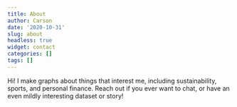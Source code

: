 ```yaml
---
title: About
author: Carson
date: '2020-10-31'
slug: about
headless: true
widget: contact
categories: []
tags: []
---
```


Hi! I make graphs about things that interest me, including sustainability, sports, and personal finance. Reach out if you ever want to chat, or have an even mildly interesting dataset or story!

